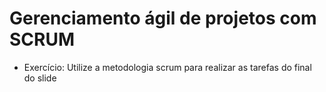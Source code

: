 # Gerenciamento ágil de projetos com SCRUM

* Exercício: Utilize a metodologia scrum para realizar as tarefas do final do slide
